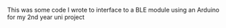 This was some code I wrote to interface to a BLE module using an Arduino for my 2nd year uni project
